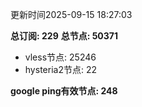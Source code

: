 更新时间2025-09-15 18:27:03

**总订阅: 229**
**总节点: 50371**
- vless节点: 25246
- hysteria2节点: 22

**google ping有效节点: 248**
